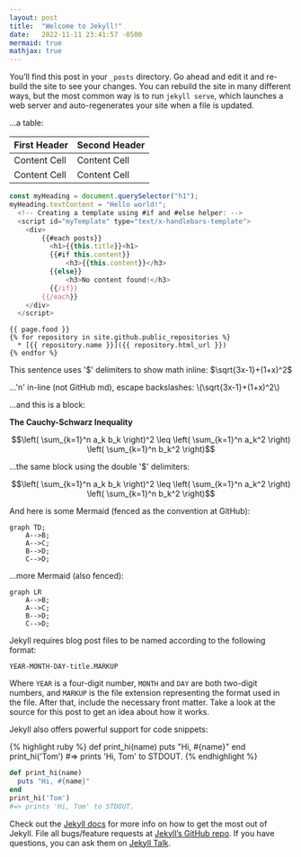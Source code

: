 ```yaml
---
layout: post
title:  "Welcome to Jekyll!"
date:   2022-11-11 23:41:57 -0500
mermaid: true
mathjax: true
---
```

You’ll find this post in your `_posts` directory. Go ahead and edit it and re-build the site to see your changes. You can rebuild the site in many different ways, but the most common way is to run `jekyll serve`, which launches a web server and auto-regenerates your site when a file is updated.

...a table:

| First Header  | Second Header |
| ------------- | ------------- |
| Content Cell  | Content Cell  |
| Content Cell  | Content Cell  |

<!-- {% raw %} -->
```javascript
const myHeading = document.querySelector("h1");
myHeading.textContent = "Hello world!";
  <!-- Creating a template using #if and #else helper: -->
  <script id="myTemplate" type="text/x-handlebars-template">
    <div>
        {{#each posts}}
          <h1>{{this.title}}<h1>
          {{#if this.content}}
              <h3>{{this.content}}</h3>
          {{else}}
              <h3>No content found!</h3>
          {{/if}}
        {{/each}}
    </div>
  </script>
```
<!-- {% endraw %} -->

<!-- {% raw %} -->
```liquid
{{ page.food }}
{% for repository in site.github.public_repositories %}
  * [{{ repository.name }}]({{ repository.html_url }})
{% endfor %}
```
<!-- {% endraw %} -->

This sentence uses <span>'$'</span> delimiters to show math inline:  $\sqrt{3x-1}+(1+x)^2$

...<span>'n'</span> in-line (not GitHub md), escape backslashes: \\(\sqrt{3x-1}+(1+x)^2\\)

...and this is a block:

**The Cauchy-Schwarz Inequality**

```math
\left( \sum_{k=1}^n a_k b_k \right)^2 \leq \left( \sum_{k=1}^n a_k^2 \right) \left( \sum_{k=1}^n b_k^2 \right)
```

...the same block using the double <span>'$'</span> delimiters:

$$\left( \sum_{k=1}^n a_k b_k \right)^2 \leq \left( \sum_{k=1}^n a_k^2 \right) \left( \sum_{k=1}^n b_k^2 \right)$$

And here is some Mermaid (fenced as the convention at GitHub):

```mermaid
graph TD;
    A-->B;
    A-->C;
    B-->D;
    C-->D;
```

...more Mermaid (also fenced):

```mermaid
graph LR
    A-->B;
    A-->C;
    B-->D;
    C-->D;
```

Jekyll requires blog post files to be named according to the following format:

`YEAR-MONTH-DAY-title.MARKUP`

Where `YEAR` is a four-digit number, `MONTH` and `DAY` are both two-digit numbers, and `MARKUP` is the file extension representing the format used in the file. After that, include the necessary front matter. Take a look at the source for this post to get an idea about how it works.

Jekyll also offers powerful support for code snippets:

{% highlight ruby %}
def print_hi(name)
  puts "Hi, #{name}"
end
print_hi('Tom')
#=> prints 'Hi, Tom' to STDOUT.
{% endhighlight %}

```ruby
def print_hi(name)
  puts "Hi, #{name}"
end
print_hi('Tom')
#=> prints 'Hi, Tom' to STDOUT.
```

Check out the [Jekyll docs][jekyll-docs] for more info on how to get the most out of Jekyll. File all bugs/feature requests at [Jekyll’s GitHub repo][jekyll-gh]. If you have questions, you can ask them on [Jekyll Talk][jekyll-talk].

[jekyll-docs]: https://jekyllrb.com/docs/home
[jekyll-gh]:   https://github.com/jekyll/jekyll
[jekyll-talk]: https://talk.jekyllrb.com/

